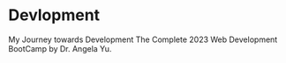 # Devlopment
 My Journey towards Development
 The Complete 2023 Web Development BootCamp by Dr. Angela Yu.
